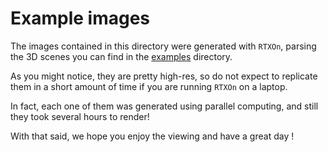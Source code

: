 # Example images

The images contained in this directory were generated with `RTXOn`, parsing the 3D scenes you can find in the [examples](https://github.com/grhvaring/RTXOn/tree/master/examples) directory.

As you might notice, they are pretty high-res, so do not expect to replicate them in a short amount of time if you are running `RTXOn` on a laptop.

In fact, each one of them was generated using parallel computing, and still they took several hours to render!

With that said, we hope you enjoy the viewing and have a great day !